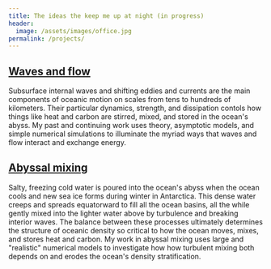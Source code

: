 ```yaml
---
title: The ideas the keep me up at night (in progress)
header:
  image: /assets/images/office.jpg
permalink: /projects/
---
```


## [Waves and flow][]

Subsurface internal waves and shifting eddies and currents are the 
main components of oceanic motion on scales from tens to hundreds of kilometers.
Their particular dynamics, strength, and dissipation contols
how things like heat and carbon are stirred, mixed, and stored in the ocean's abyss. 
My past and continuing work uses theory, asymptotic models, and simple numerical simulations
to illuminate the myriad ways that waves and flow interact and exchange energy.


## [Abyssal mixing][]

Salty, freezing cold water is poured into the ocean's abyss
when the ocean cools and new sea ice forms during
winter in Antarctica. This dense water creeps and spreads equatorward
to fill all the ocean basins, all the while gently 
mixed into the lighter water above by turbulence and breaking 
interior waves. The balance between these processes ultimately
determines the structure of oceanic density so critical to how
the ocean moves, mixes, and stores heat and carbon.
My work in abyssal mixing uses large and "realistic"
numerical models to investigate how how turbulent mixing 
both depends on and erodes the ocean's density stratification.


[Waves and flow]: https://glwagner.github.io/projects/wavesAndFlow
[Abyssal mixing]: https://glwagner.github.io/projects/abyssalMixing
